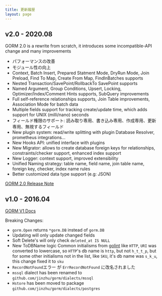 ```yaml
---
title: 更新履歴
layout: page
---
```


## v2.0 - 2020.08

GORM 2.0 is a rewrite from scratch, it introduces some incompatible-API change and many improvements

* パフォーマンスの改善
* モジュール性の向上
* Context, Batch Insert, Prepared Statment Mode, DryRun Mode, Join Preload, Find To Map, Create From Map, FindInBatches supports
* Nested Transaction/SavePoint/RollbackTo SavePoint supports
* Named Argument, Group Conditions, Upsert, Locking, Optimizer/Index/Comment Hints supports, SubQuery improvements
* Full self-reference relationships supports, Join Table improvements, Association Mode for batch data
* Multiple fields support for tracking create/update time, which adds support for UNIX (milli/nano) seconds
* フィールド権限のサポート: 読み取り専用、書き込み専用、作成専用、更新専用、無視するフィールド
* New plugin system: read/write splitting with plugin Database Resolver, prometheus integrations...
* New Hooks API: unified interface with plugins
* New Migrator: allows to create database foreign keys for relationships, constraints/checker support, enhanced index support
* New Logger: context support, improved extensibility
* Unified Naming strategy: table name, field name, join table name, foreign key, checker, index name rules
* Better customized data type support (e.g: JSON)

[GORM 2.0 Release Note](v2_release_note.html)

## v1.0 - 2016.04

[GORM V1 Docs](https://v1.gorm.io)

Breaking Changes:

* `gorm.Open` returns `*gorm.DB` instead of `gorm.DB`
* Updating will only update changed fields
* Soft Delete's will only check `deleted_at IS NULL`
* New ToDBName logic Common initialisms from [golint](https://github.com/golang/lint/blob/master/lint.go#L702) like `HTTP`, `URI` was converted to lowercase, so `HTTP`'s db name is `http`, but not `h_t_t_p`, but for some other initialisms not in the list, like `SKU`, it's db name was `s_k_u`, this change fixed it to `sku`
* `RecordNotFound`エラー が `ErrRecordNotFound` に改名されました
* `mssql` dialect has been renamed to `github.com/jinzhu/gorm/dialects/mssql`
* `Hstore` has been moved to package `github.com/jinzhu/gorm/dialects/postgres`
